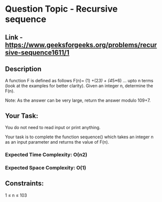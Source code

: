 # Question Topic - Recursive sequence

## Link - https://www.geeksforgeeks.org/problems/recursive-sequence1611/1

## Description

A function F is defined as follows F(n)= (1) +(2*3) + (4*5*6) ... upto n terms (look at the examples for better clarity). Given an integer n, determine the F(n).

Note: As the answer can be very large, return the answer modulo 109+7.

## Your Task:
You do not need to read input or print anything. 

Your task is to complete the function sequence() which takes an integer n as an input parameter and returns the value of F(n).

### Expected Time Complexity: O(n2)

### Expected Space Complexity: O(1)

## Constraints:

1 ≤ n ≤ 103
